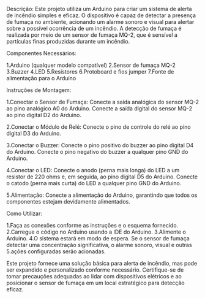 Descrição:
Este projeto utiliza um Arduino para criar um sistema de alerta de incêndio simples e eficaz. O dispositivo é capaz de detectar a presença de fumaça no ambiente, acionando um alarme sonoro e visual para alertar sobre a possível ocorrência de um incêndio. A detecção de fumaça é realizada por meio de um sensor de fumaça MQ-2, que é sensível a partículas finas produzidas durante um incêndio.

Componentes Necessários:

1.Arduino (qualquer modelo compatível)
2.Sensor de fumaça MQ-2
3.Buzzer
4.LED
5.Resistores
6.Protoboard e fios jumper
7.Fonte de alimentação para o Arduino

Instruções de Montagem:

1.Conectar o Sensor de Fumaça:
    Conecte a saída analógica do sensor MQ-2 ao pino analógico A0 do Arduino.
    Conecte a saída digital do sensor MQ-2 ao pino digital D2 do Arduino.
  
2.Conectar o Módulo de Relé:
  Conecte o pino de controle do relé ao pino digital D3 do Arduino.
  
3.Conectar o Buzzer:
  Conecte o pino positivo do buzzer ao pino digital D4 do Arduino.
  Conecte o pino negativo do buzzer a qualquer pino GND do Arduino.

4.Conectar o LED:
  Conecte o anodo (perna mais longa) do LED a um resistor de 220 ohms e, em seguida, ao pino digital D5 do Arduino.
  Conecte o catodo (perna mais curta) do LED a qualquer pino GND do Arduino.

5.Alimentação:
    Conecte a alimentação do Arduino, garantindo que todos os componentes estejam devidamente alimentados.
    
Como Utilizar:

1.Faça as conexões conforme as instruções e o esquema fornecido.
2.Carregue o código no Arduino usando a IDE do Arduino.
3.Alimente o Arduino.
4.O sistema estará em modo de espera. Se o sensor de fumaça detectar uma concentração significativa, o alarme sonoro, visual e outras 5.ações configuradas serão acionadas.

Este projeto fornece uma solução básica para alerta de incêndio, mas pode ser expandido e personalizado conforme necessário. Certifique-se de tomar precauções adequadas ao lidar com dispositivos elétricos e ao posicionar o sensor de fumaça em um local estratégico para detecção eficaz.
